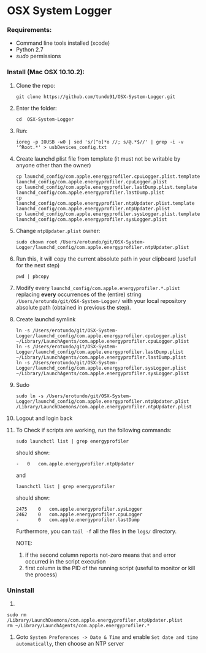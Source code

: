 # OSX System Logger

### Requirements:

* Command line tools installed (xcode)
* Python 2.7 
* *sudo* permissions


### Install (Mac OSX 10.10.2):

1. Clone the repo:

	```
	git clone https://github.com/tundo91/OSX-System-Logger.git
	```
	
1. Enter the folder:

	```
	cd	OSX-System-Logger
	```

1. Run:

	```
	ioreg -p IOUSB -w0 | sed 's/[^o]*o //; s/@.*$//' | grep -i -v '^Root.*' > usbDevices_config.txt
	```

	
1. Create launchd plist file from template (it must not be writable by anyone other than the owner)
	
	```
	cp launchd_config/com.apple.energyprofiler.cpuLogger.plist.template launchd_config/com.apple.energyprofiler.cpuLogger.plist
	cp launchd_config/com.apple.energyprofiler.lastDump.plist.template launchd_config/com.apple.energyprofiler.lastDump.plist
	cp launchd_config/com.apple.energyprofiler.ntpUpdater.plist.template launchd_config/com.apple.energyprofiler.ntpUpdater.plist
	cp launchd_config/com.apple.energyprofiler.sysLogger.plist.template launchd_config/com.apple.energyprofiler.sysLogger.plist
	```

1. Change ```ntpUpdater.plist``` owner:

	```
	sudo chown root /Users/erotundo/git/OSX-System-Logger/launchd_config/com.apple.energyprofiler.ntpUpdater.plist
	```

1. Run this, it will copy the current absolute path in your clipboard (usefull for the next step)

	```
	pwd | pbcopy
	```		
		
1. Modify every ```launchd_config/com.apple.energyprofiler.*.plist``` replacing **every** occurrences of the (entire) string ```/Users/erotundo/git/OSX-System-Logger/``` with your local repository absolute path (obtained in previous the step).

1. Create launchd symlink
	
	```
	ln -s /Users/erotundo/git/OSX-System-Logger/launchd_config/com.apple.energyprofiler.cpuLogger.plist ~/Library/LaunchAgents/com.apple.energyprofiler.cpuLogger.plist
	ln -s /Users/erotundo/git/OSX-System-Logger/launchd_config/com.apple.energyprofiler.lastDump.plist ~/Library/LaunchAgents/com.apple.energyprofiler.lastDump.plist
	ln -s /Users/erotundo/git/OSX-System-Logger/launchd_config/com.apple.energyprofiler.sysLogger.plist ~/Library/LaunchAgents/com.apple.energyprofiler.sysLogger.plist
	```
1. Sudo
	```
	sudo ln -s /Users/erotundo/git/OSX-System-Logger/launchd_config/com.apple.energyprofiler.ntpUpdater.plist /Library/LaunchDaemons/com.apple.energyprofiler.ntpUpdater.plist
	```

1. Logout and login back
	
1. To Check if scripts are working, run the following commands:
	
	```
	sudo launchctl list | grep energyprofiler
	```

	should show:

	```
	-	0	com.apple.energyprofiler.ntpUpdater
	```

	and

	```
	launchctl list | grep energyprofiler
	```

	should show:

	```
	2475	0	com.apple.energyprofiler.sysLogger
	2462	0	com.apple.energyprofiler.cpuLogger
	-		0	com.apple.energyprofiler.lastDump
	```

	Furthermore, you can ```tail -f``` all the files in the ```logs/``` directory.
	

	NOTE: 

	1. if the second column reports not-zero means that and error occurred in the script execution
	1. first column is the PID of the running script (useful to monitor or kill the process)
	
	
### Uninstall

1. 
```
sudo rm /Library/LaunchDaemons/com.apple.energyprofiler.ntpUpdater.plist
rm ~/Library/LaunchAgents/com.apple.energyprofiler.*
```

1. Goto ```System Preferences -> Date & Time``` and enable ```Set date and time automatically```, then choose an NTP server